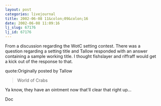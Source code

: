 ```yaml
---
layout: post
categories: livejournal
title: 2002-06-08 11&colon;09&colon;16
date: 2002-06-08 11:09:16
lj_slug: 67176
lj_id: 67176
---
```

From a discussion regarding the WotC setting contest. There was a question regarding a setting title and Tallow responded with an answer containing a sample working title. I thought fishslayer and riffraff would get a kick out of the response to that.  



quote:Originally posted by Tallow  
> World of Crabs  



Ya know, they have an ointment now that'll clear that right up...  



Doc
